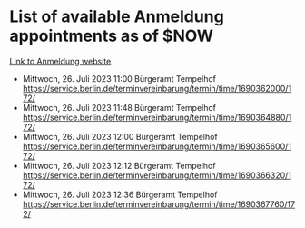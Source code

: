 # List of available Anmeldung appointments as of $NOW
[Link to Anmeldung website](https://service.berlin.de/terminvereinbarung/termin/tag.php?termin=1&anliegen[]=120686&dienstleisterlist=122210,122217,327316,122219,327312,122227,327314,122231,327346,122243,327348,122254,122252,329742,122260,329745,122262,329748,122271,327278,122273,327274,122277,327276,330436,122280,327294,122282,327290,122284,327292,122291,327270,122285,327266,122286,327264,122296,327268,150230,329760,122297,327286,122294,327284,122312,329763,122314,329775,122304,327330,122311,327334,122309,327332,317869,122281,327352,122279,329772,122283,122276,327324,122274,327326,122267,329766,122246,327318,122251,327320,122257,327322,122208,327298,122226,327300&herkunft=http%3A%2F%2Fservice.berlin.de%2Fdienstleistung%2F120686%2F)
- Mittwoch, 26. Juli 2023 11:00 Bürgeramt Tempelhof https://service.berlin.de/terminvereinbarung/termin/time/1690362000/172/
- Mittwoch, 26. Juli 2023 11:48 Bürgeramt Tempelhof https://service.berlin.de/terminvereinbarung/termin/time/1690364880/172/
- Mittwoch, 26. Juli 2023 12:00 Bürgeramt Tempelhof https://service.berlin.de/terminvereinbarung/termin/time/1690365600/172/
- Mittwoch, 26. Juli 2023 12:12 Bürgeramt Tempelhof https://service.berlin.de/terminvereinbarung/termin/time/1690366320/172/
- Mittwoch, 26. Juli 2023 12:36 Bürgeramt Tempelhof https://service.berlin.de/terminvereinbarung/termin/time/1690367760/172/
